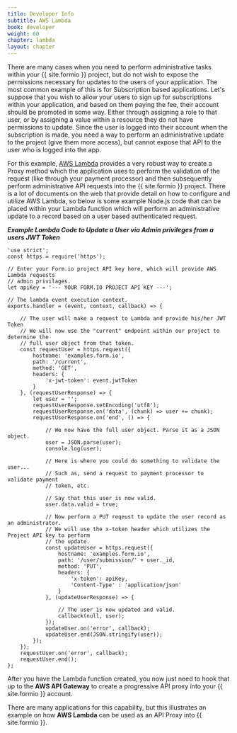 ```yaml
---
title: Developer Info
subtitle: AWS Lambda
book: developer
weight: 60
chapter: lambda
layout: chapter
---
```

There are many cases when you need to perform administrative tasks within your {{ site.formio }} project, but do not wish to expose
the permissions necessary for updates to the users of your application. The most common example
of this is for Subscription based applications. Let's suppose that you wish to allow your users to sign up for subscriptions
within your application, and based on them paying the fee, their account should be promoted in some way. Either through
assigning a role to that user, or by assigning a value within a resource they do not have permissions to update. Since the
user is logged into their account when the subscription is made, you need a way to perform an administrative update to the
project (give them more access), but cannot expose that API to the user who is logged into the app.

For this example, [AWS Lambda](https://aws.amazon.com/lambda) provides a very robust way to create a Proxy method which
the application uses to perform the validation of the request (like through your payment processor) and then subsequently
perform administrative API requests into the {{ site.formio }} project. There is a lot of documents on the web that provide detail
on how to configure and utilize AWS Lambda, so below is some example Node.js code that can be placed within your Lambda
function which will perform an administrative update to a record based on a user based authenticated request.

***Example Lambda Code to Update a User via Admin privileges from a users JWT Token***

```
'use strict';
const https = require('https');

// Enter your Form.io project API key here, which will provide AWS Lambda requests
// admin privilages.
let apiKey = '--- YOUR FORM.IO PROJECT API KEY ---';

// The lambda event execution context.
exports.handler = (event, context, callback) => {

    // The user will make a request to Lambda and provide his/her JWT Token
    // We will now use the "current" endpoint within our project to determine the
    // full user object from that token.
    const requestUser = https.request({
        hostname: 'examples.form.io',
        path: '/current',
        method: 'GET',
        headers: {
            'x-jwt-token': event.jwtToken
        }
    }, (requestUserResponse) => {
        let user = '';
        requestUserResponse.setEncoding('utf8');
        requestUserResponse.on('data', (chunk) => user += chunk);
        requestUserResponse.on('end', () => {

            // We now have the full user object. Parse it as a JSON object.
            user = JSON.parse(user);
            console.log(user);

            // Here is where you could do something to validate the user...
            // Such as, send a request to payment processor to validate payment
            // token, etc.

            // Say that this user is now valid.
            user.data.valid = true;

            // Now perform a PUT reqeust to update the user record as an administrator.
            // We will use the x-token header which utilizes the Project API key to perform
            // the update.
            const updateUser = https.request({
                hostname: 'examples.form.io',
                path: '/user/submission/' + user._id,
                method: 'PUT',
                headers: {
                    'x-token': apiKey,
                    'Content-Type' : 'application/json'
                }
            }, (updateUserResponse) => {

                // The user is now updated and valid.
                callback(null, user);
            });
            updateUser.on('error', callback);
            updateUser.end(JSON.stringify(user));
        });
    });
    requestUser.on('error', callback);
    requestUser.end();
};
```

After you have the Lambda function created, you now just need to hook that up to the **AWS API Gateway** to create a
progressive API proxy into your {{ site.formio }} account.

There are many applications for this capability, but this illustrates an example on how **AWS Lambda** can be used as an
API Proxy into {{ site.formio }}.
